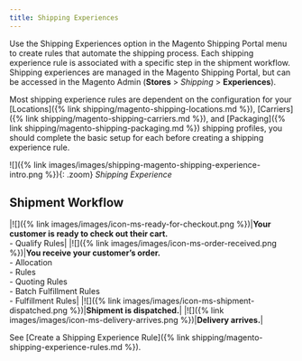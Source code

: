 ```yaml
---
title: Shipping Experiences
---
```


Use the Shipping Experiences option in the Magento Shipping Portal menu to create rules that automate the shipping process. Each shipping experience rule is associated with a specific step in the shipment workflow. Shipping experiences are managed in the Magento Shipping Portal, but can be accessed in the Magento Admin (**Stores** > _Shipping_ > **Experiences**).

Most shipping experience rules are dependent on the configuration for your [Locations]({% link shipping/magento-shipping-locations.md %}), [Carriers]({% link shipping/magento-shipping-carriers.md %}), and [Packaging]({% link shipping/magento-shipping-packaging.md %}) shipping profiles, you should complete the basic setup for each before creating a shipping experience rule.

![]({% link images/images/shipping-magento-shipping-experience-intro.png %}){: .zoom}
_Shipping Experience_

## Shipment Workflow

|![]({% link images/images/icon-ms-ready-for-checkout.png %})|**Your customer is ready to check out their cart.**<br/>- Qualify Rules|
|![]({% link images/images/icon-ms-order-received.png %})|**You receive your customer’s order.**<br/>- Allocation<br/>-  Rules<br/>- Quoting Rules<br/>- Batch Fulfillment Rules<br/>- Fulfillment Rules|
|![]({% link images/images/icon-ms-shipment-dispatched.png %})|**Shipment is dispatched.**|
|![]({% link images/images/icon-ms-delivery-arrives.png %})|**Delivery arrives.**|

See [Create a Shipping Experience Rule]({% link shipping/magento-shipping-experience-rules.md %}).
